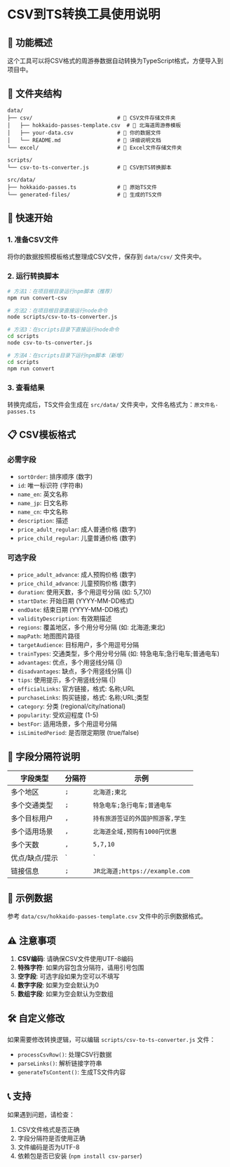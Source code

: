 # CSV到TS转换工具使用说明

## 🎯 功能概述
这个工具可以将CSV格式的周游券数据自动转换为TypeScript格式，方便导入到项目中。

## 📁 文件夹结构
```
data/
├── csv/                           # 📂 CSV文件存储文件夹
│   ├── hokkaido-passes-template.csv  # 📄 北海道周游券模板
│   ├── your-data.csv              # 📄 你的数据文件
│   └── README.md                  # 📖 详细说明文档
└── excel/                         # 📂 Excel文件存储文件夹

scripts/
└── csv-to-ts-converter.js         # 🔧 CSV到TS转换脚本

src/data/
├── hokkaido-passes.ts             # 📄 原始TS文件
└── generated-files/               # 📂 生成的TS文件
```

## 🚀 快速开始

### 1. 准备CSV文件
将你的数据按照模板格式整理成CSV文件，保存到 `data/csv/` 文件夹中。

### 2. 运行转换脚本
```bash
# 方法1：在项目根目录运行npm脚本（推荐）
npm run convert-csv

# 方法2：在项目根目录直接运行node命令
node scripts/csv-to-ts-converter.js

# 方法3：在scripts目录下直接运行node命令
cd scripts
node csv-to-ts-converter.js

# 方法4：在scripts目录下运行npm脚本（新增）
cd scripts
npm run convert
```

### 3. 查看结果
转换完成后，TS文件会生成在 `src/data/` 文件夹中，文件名格式为：`原文件名-passes.ts`

## 📋 CSV模板格式

### 必需字段
- `sortOrder`: 排序顺序 (数字)
- `id`: 唯一标识符 (字符串)
- `name_en`: 英文名称
- `name_jp`: 日文名称  
- `name_cn`: 中文名称
- `description`: 描述
- `price_adult_regular`: 成人普通价格 (数字)
- `price_child_regular`: 儿童普通价格 (数字)

### 可选字段
- `price_adult_advance`: 成人预购价格 (数字)
- `price_child_advance`: 儿童预购价格 (数字)
- `duration`: 使用天数，多个用逗号分隔 (如: 5,7,10)
- `startDate`: 开始日期 (YYYY-MM-DD格式)
- `endDate`: 结束日期 (YYYY-MM-DD格式)
- `validityDescription`: 有效期描述
- `regions`: 覆盖地区，多个用分号分隔 (如: 北海道;東北)
- `mapPath`: 地图图片路径
- `targetAudience`: 目标用户，多个用逗号分隔
- `trainTypes`: 交通类型，多个用分号分隔 (如: 特急电车;急行电车;普通电车)
- `advantages`: 优点，多个用竖线分隔 (|)
- `disadvantages`: 缺点，多个用竖线分隔 (|)
- `tips`: 使用提示，多个用竖线分隔 (|)
- `officialLinks`: 官方链接，格式: 名称;URL
- `purchaseLinks`: 购买链接，格式: 名称;URL;类型
- `category`: 分类 (regional/city/national)
- `popularity`: 受欢迎程度 (1-5)
- `bestFor`: 适用场景，多个用逗号分隔
- `isLimitedPeriod`: 是否限定期限 (true/false)

## 🔧 字段分隔符说明

| 字段类型 | 分隔符 | 示例 |
|---------|--------|------|
| 多个地区 | `;` | `北海道;東北` |
| 多个交通类型 | `;` | `特急电车;急行电车;普通电车` |
| 多个目标用户 | `,` | `持有旅游签证的外国护照游客,学生` |
| 多个适用场景 | `,` | `北海道全域,预购有1000円优惠` |
| 多个天数 | `,` | `5,7,10` |
| 优点/缺点/提示 | `|` | `覆盖北海道全域|最经典北海道周游券` |
| 链接信息 | `;` | `JR北海道;https://example.com` |

## 📝 示例数据

参考 `data/csv/hokkaido-passes-template.csv` 文件中的示例数据格式。

## ⚠️ 注意事项

1. **CSV编码**: 请确保CSV文件使用UTF-8编码
2. **特殊字符**: 如果内容包含分隔符，请用引号包围
3. **空字段**: 可选字段如果为空可以不填写
4. **数字字段**: 如果为空会默认为0
5. **数组字段**: 如果为空会默认为空数组

## 🛠️ 自定义修改

如果需要修改转换逻辑，可以编辑 `scripts/csv-to-ts-converter.js` 文件：

- `processCsvRow()`: 处理CSV行数据
- `parseLinks()`: 解析链接字符串
- `generateTsContent()`: 生成TS文件内容

## 📞 支持

如果遇到问题，请检查：
1. CSV文件格式是否正确
2. 字段分隔符是否使用正确
3. 文件编码是否为UTF-8
4. 依赖包是否已安装 (`npm install csv-parser`)
